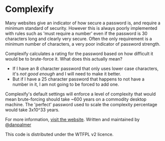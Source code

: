 Complexify
====================

Many websites give an indicator of how secure a password is, and require a minimum standard of security. However this is always poorly implemented with rules such as 'must require a number' even if the password is 30 characters long and clearly very secure. Often the only requirement is a minimum number of characters, a very poor indicator of password strength.

Complexify calculates a rating for the password based on how difficult it would be to brute-force it. What does this actually mean?

 - If I have an 8 character password that only uses lower case characters, it's _not good enough_ and I will need to make it better.
 - But if I have a 25 character password that happens to not have a number in it, I am not going to be forced to add one.

Complexify's default settings will enforce a level of complexity that would mean brute-forcing should take ~600 years on a commodity desktop machine. The 'perfect' password used to scale the complexity percentage would take 3x10^33 years.

For more information, [visit the website](http://danpalmer.me/jquery-complexify).
Written and maintained by [@danpalmer](http://twitter.com/danpalmer)

This code is distributed under the WTFPL v2 licence.